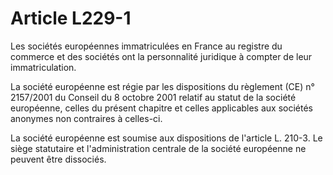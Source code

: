 # Article L229-1

Les sociétés européennes immatriculées en France au registre du commerce et des sociétés ont la personnalité juridique à compter de leur immatriculation.

La société européenne est régie par les dispositions du règlement (CE) n° 2157/2001 du Conseil du 8 octobre 2001 relatif au statut de la société européenne, celles du présent chapitre et celles applicables aux sociétés anonymes non contraires à celles-ci.

La société européenne est soumise aux dispositions de l'article L. 210-3. Le siège statutaire et l'administration centrale de la société européenne ne peuvent être dissociés.
